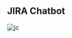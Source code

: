 ## JIRA Chatbot
![jc](https://user-images.githubusercontent.com/38889066/39780017-a3371640-5328-11e8-9723-09d92d32987e.PNG)

